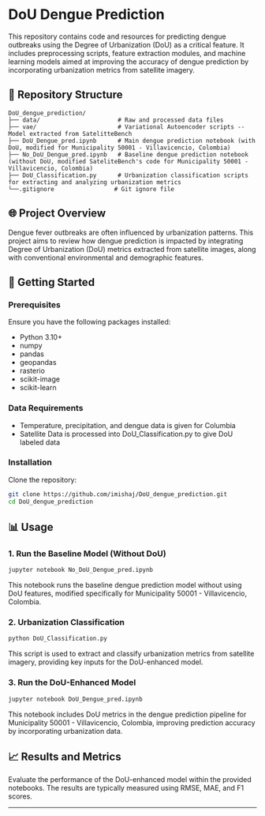 # DoU Dengue Prediction

This repository contains code and resources for predicting dengue outbreaks using the Degree of Urbanization (DoU) as a critical feature. It includes preprocessing scripts, feature extraction modules, and machine learning models aimed at improving the accuracy of dengue prediction by incorporating urbanization metrics from satellite imagery.

## 📁 Repository Structure

```
DoU_dengue_prediction/
├── data/                      # Raw and processed data files
├── vae/                       # Variational Autoencoder scripts -- Model extracted from SatelitteBench
├── DoU_Dengue_pred.ipynb      # Main dengue prediction notebook (with DoU, modified for Municipality 50001 - Villavicencio, Colombia)
├── No_DoU_Dengue_pred.ipynb   # Baseline dengue prediction notebook (without DoU, modified SateliteBench's code for Municipality 50001 - Villavicencio, Colombia)
├── DoU_Classification.py      # Urbanization classification scripts for extracting and analyzing urbanization metrics
└──.gitignore                 # Git ignore file
```

## 🌐 Project Overview

Dengue fever outbreaks are often influenced by urbanization patterns. This project aims to review how dengue prediction is impacted by integrating Degree of Urbanization (DoU) metrics extracted from satellite images, along with conventional environmental and demographic features.

## 🚀 Getting Started

### Prerequisites
Ensure you have the following packages installed:
- Python 3.10+
- numpy
- pandas
- geopandas
- rasterio
- scikit-image
- scikit-learn

### Data Requirements
- Temperature, precipitation, and dengue data is given for Columbia
- Satellite Data is processed into DoU_Classification.py to give DoU labeled data

### Installation
Clone the repository:
```bash
git clone https://github.com/imishaj/DoU_dengue_prediction.git
cd DoU_dengue_prediction
```

## 📊 Usage

### 1. Run the Baseline Model (Without DoU)
```bash
jupyter notebook No_DoU_Dengue_pred.ipynb
```
This notebook runs the baseline dengue prediction model without using DoU features, modified specifically for Municipality 50001 - Villavicencio, Colombia.

### 2. Urbanization Classification
```bash
python DoU_Classification.py
```
This script is used to extract and classify urbanization metrics from satellite imagery, providing key inputs for the DoU-enhanced model.

### 3. Run the DoU-Enhanced Model
```bash
jupyter notebook DoU_Dengue_pred.ipynb
```
This notebook includes DoU metrics in the dengue prediction pipeline for Municipality 50001 - Villavicencio, Colombia, improving prediction accuracy by incorporating urbanization data.

## 📈 Results and Metrics
Evaluate the performance of the DoU-enhanced model within the provided notebooks. The results are typically measured using RMSE, MAE, and F1 scores.

---
